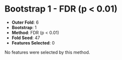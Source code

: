 # Bootstrap 1 - FDR (p < 0.01)

- **Outer Fold**: 6
- **Bootstrap**: 1
- **Method**: FDR (p < 0.01)
- **Fold Seed**: 47
- **Features Selected**: 0

No features were selected by this method.
